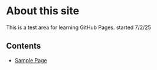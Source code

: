 # About this site

This is a test area for learning GitHub Pages. started 7/2/25

## Contents

- [Sample Page](sample.md)
